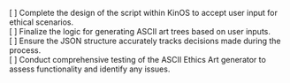 [ ] Complete the design of the script within KinOS to accept user input for ethical scenarios.  
[ ] Finalize the logic for generating ASCII art trees based on user inputs.  
[ ] Ensure the JSON structure accurately tracks decisions made during the process.  
[ ] Conduct comprehensive testing of the ASCII Ethics Art generator to assess functionality and identify any issues.